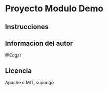 # Proyecto Modulo Demo

## Instrucciones

## Informacion del autor

@Edgar

## Licencia

Apache o MIT, supongo